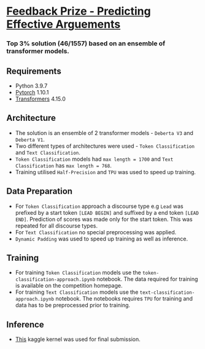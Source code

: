# [Feedback Prize - Predicting Effective Arguements](https://www.kaggle.com/competitions/feedback-prize-effectiveness/overview)

### Top 3% solution (46/1557) based on an ensemble of transformer models.

## Requirements

- Python 3.9.7
- [Pytorch](https://pytorch.org/) 1.10.1
- [Transformers](https://huggingface.co/docs/transformers/index) 4.15.0


## Architecture

- The solution is an ensemble of 2 transformer models - `Deberta V3` and `Deberta V1`.
- Two different types of architectures were used - `Token Classification` and `Text Classification`.
- `Token Classification` models had `max length = 1700` and `Text Classification` has `max length = 768`.
- Training utilised `Half-Precision` and `TPU` was used to speed up training.

## Data Preparation

- For `Token Classification` approach a discourse type e.g `Lead` was prefixed by a start token `[LEAD BEGIN]` and suffixed by a end token `[LEAD END]`. Prediction of scores was made only for the start token. This was repeated for all discourse types.
- For `Text Classification` no special preprocessing was applied.
- `Dynamic Padding` was used to speed up training as well as inference.

## Training
- For training `Token Classification` models use the `token-classification-approach.ipynb` notebook. The data required for training is available on the competition homepage.
- For training `Text Classification` models use the `text-classification-approach.ipynb` notebook. The notebooks requires `TPU` for training and data has to be preprocessed prior to training.

## Inference

- [This](https://www.kaggle.com/code/shreyasadhari123/final-submission) kaggle kernel was used for final submission.
